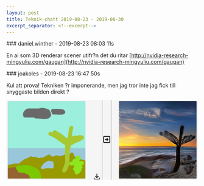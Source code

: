 ```yaml
---
layout: post
title: Teknik-chatt 2019-08-23 - 2019-08-30
excerpt_separator: <!--excerpt-->
---
```

<section class="message" markdown="1">
### daniel.winther - 2019-08-23 08:03 11s

En ai som 3D renderar scener utifr?n det du ritar
[http://nvidia-research-mingyuliu.com/gaugan](http://nvidia-research-mingyuliu.com/gaugan)
</section>
<section class="message" markdown="1">
### joakoles - 2019-08-23 16:47 50s

Kul att prova! Tekniken ?r imponerande, men jag tror inte jag fick till snyggaste bilden direkt ?

<div class="imageblock">
<a href="/assets/blogAssets/FMFUP3N9X-image.png">
<img alt="image.png" src="/assets/blogAssets/FMFUP3N9X-image.png"/>
</a></div>

     

<!--excerpt-->
</section>